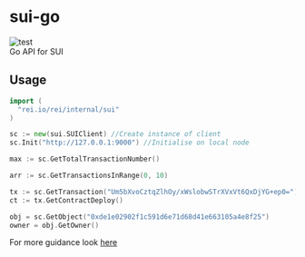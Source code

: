 # sui-go
![test](https://github.com/li-shihao/sui-go/actions/workflows/go.yml/badge.svg)  
Go API for SUI
## Usage
```Go
import (
  "rei.io/rei/internal/sui"
)

sc := new(sui.SUIClient) //Create instance of client
sc.Init("http://127.0.0.1:9000") //Initialise on local node

max := sc.GetTotalTransactionNumber()

arr := sc.GetTransactionsInRange(0, 10)

tx := sc.GetTransaction("Um5bXvoCztqZlhOy/xWslobwSTrXVxVt6QxDjYG+ep0=")
ct := tx.GetContractDeploy()

obj = sc.GetObject("0xde1e02902f1c591d6e71d68d41e663105a4e8f25")
owner = obj.GetOwner()
```
For more guidance look [here](/internal/sui/types.go)

